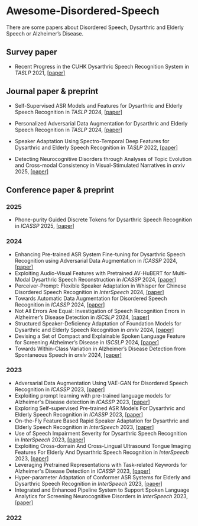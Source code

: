 # Awesome-Disordered-Speech

There are some papers about Disordered Speech, Dysarthric and Elderly Speech or Alzheimer’s Disease.


## Survey paper
* Recent Progress in the CUHK Dysarthric Speech Recognition System in *TASLP* 2021, [\[paper\]](https://arxiv.org/abs/2201.05845)

## Journal paper & preprint

* Self-Supervised ASR Models and Features for Dysarthric and Elderly Speech Recognition in *TASLP* 2024, [\[paper\]](https://arxiv.org/abs/2407.13782)

* Personalized Adversarial Data Augmentation for Dysarthric and Elderly Speech Recognition in *TASLP* 2024, [\[paper\]](https://arxiv.org/abs/2205.06445)
* Speaker Adaptation Using Spectro-Temporal Deep Features for Dysarthric and Elderly Speech Recognition in *TASLP* 2022, [\[paper\]](https://arxiv.org/abs/2202.10290)
* Detecting Neurocognitive Disorders through Analyses of Topic Evolution and Cross-modal Consistency in Visual-Stimulated Narratives in *arxiv* 2025, [\[paper\]](https://arxiv.org/pdf/2501.03727)

## Conference paper & preprint

### 2025

* Phone-purity Guided Discrete Tokens for Dysarthric Speech Recognition in *ICASSP* 2025, [\[paper\]](https://arxiv.org/pdf/2501.04379)

### 2024

* Enhancing Pre-trained ASR System Fine-tuning for Dysarthric Speech Recognition using Adversarial Data Augmentation in *ICASSP* 2024, [\[paper\]](https://arxiv.org/abs/2401.00662)
* Exploiting Audio-Visual Features with Pretrained AV-HuBERT for Multi-Modal Dysarthric Speech Reconstruction in *ICASSP* 2024, [\[paper\]](https://arxiv.org/abs/2401.17796)
* Perceiver-Prompt: Flexible Speaker Adaptation in Whisper for Chinese Disordered Speech Recognition in *InterSpeech* 2024, [\[paper\]](https://arxiv.org/abs/2406.09873)
* Towards Automatic Data Augmentation for Disordered Speech Recognition in *ICASSP* 2024, [\[paper\]](https://arxiv.org/abs/2312.08641)
* Not All Errors Are Equal: Investigation of Speech Recognition Errors in Alzheimer’s Disease Detection in *ISCSLP* 2024, [\[paper\]](https://arxiv.org/pdf/2412.06332)
* Structured Speaker-Deficiency Adaptation of Foundation Models for Dysarthric and Elderly Speech Recognition in *arxiv* 2024, [\[paper\]](https://arxiv.org/pdf/2412.18832)
* Devising a Set of Compact and Explainable Spoken Language Feature for Screening Alzheimer’s Disease in *ISCSLP* 2024, [\[paper\]](https://arxiv.org/pdf/2411.18922)
* Towards Within-Class Variation in Alzheimer’s Disease Detection from Spontaneous Speech in *arxiv* 2024, [\[paper\]](https://arxiv.org/pdf/2409.16322)

### 2023

* Adversarial Data Augmentation Using VAE-GAN for Disordered Speech Recognition in *ICASSP* 2023, [\[paper\]](https://arxiv.org/abs/2211.01646)
* Exploiting prompt learning with pre-trained language models for Alzheimer's Disease detection in *ICASSP* 2023, [\[paper\]](https://arxiv.org/abs/2210.16539)
* Exploring Self-supervised Pre-trained ASR Models For Dysarthric and Elderly Speech Recognition in *ICASSP* 2023, [\[paper\]](https://arxiv.org/abs/2302.14564)
* On-the-Fly Feature Based Rapid Speaker Adaptation for Dysarthric and Elderly Speech Recognition in *InterSpeech* 2023, [\[paper\]](https://arxiv.org/abs/2203.14593)
* Use of Speech Impairment Severity for Dysarthric Speech Recognition in *InterSpeech* 2023, [\[paper\]](https://arxiv.org/abs/2305.10659)
* Exploiting Cross-domain And Cross-Lingual Ultrasound Tongue Imaging Features For Elderly And Dysarthric Speech Recognition in *InterSpeech* 2023, [\[paper\]](https://arxiv.org/abs/2206.07327)
* Leveraging Pretrained Representations with Task-related Keywords for Alzheimer's Disease Detection in *ICASSP* 2023, [\[paper\]](https://arxiv.org/abs/2303.08019)
* Hyper-parameter Adaptation of Conformer ASR Systems for Elderly and Dysarthric Speech Recognition in *InterSpeech* 2023, [\[paper\]](https://arxiv.org/abs/2306.15265)
* Integrated and Enhanced Pipeline System to Support Spoken Language Analytics for Screening Neurocognitive Disorders in *InterSpeech* 2023, [\[paper\]](https://www.isca-archive.org/interspeech_2023/meng23d_interspeech.html)

### 2022

